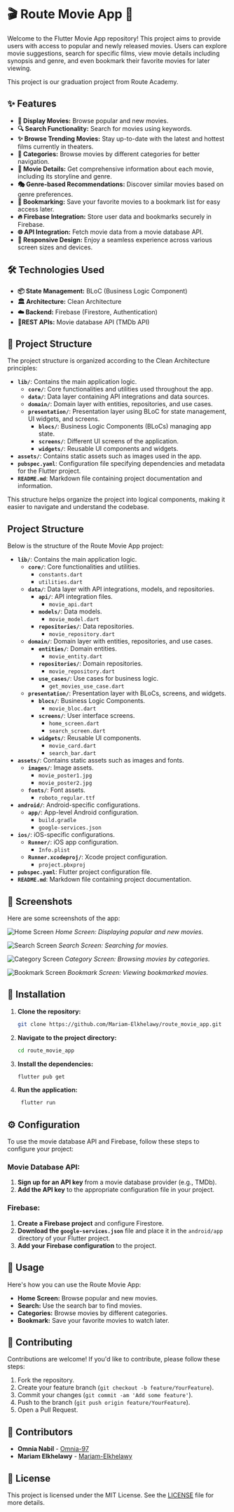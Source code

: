 # 🎬 Route Movie App 🍿

Welcome to the Flutter Movie App repository! This project aims to provide users with access to popular and newly released movies. Users can explore movie suggestions, search for specific films, view movie details including synopsis and genre, and even bookmark their favorite movies for later viewing.

This project is our graduation project from Route Academy.

## ✨ Features

- **🎥 Display Movies:** Browse popular and new movies.
- **🔍 Search Functionality:** Search for movies using keywords.
- **✨ Browse Trending Movies:** Stay up-to-date with the latest and hottest films currently in theaters.
- **📂 Categories:** Browse movies by different categories for better navigation.
- **🎥 Movie Details:** Get comprehensive information about each movie, including its storyline and genre.
- **🎭 Genre-based Recommendations:** Discover similar movies based on genre preferences.
- **🔖 Bookmarking:** Save your favorite movies to a bookmark list for easy access later.
- **🔥 Firebase Integration:** Store user data and bookmarks securely in Firebase.
- **🌐 API Integration:** Fetch movie data from a movie database API.
- **📱 Responsive Design:** Enjoy a seamless experience across various screen sizes and devices.

## 🛠️ Technologies Used

- **📦 State Management:** BLoC (Business Logic Component)
- **🏛️ Architecture:** Clean Architecture
- **☁️ Backend:** Firebase (Firestore, Authentication)
- **🔗REST APIs:** Movie database API (TMDb API)

## 📁 Project Structure

The project structure is organized according to the Clean Architecture principles:

- **`lib/`**: Contains the main application logic.
  - **`core/`**: Core functionalities and utilities used throughout the app.
  - **`data/`**: Data layer containing API integrations and data sources.
  - **`domain/`**: Domain layer with entities, repositories, and use cases.
  - **`presentation/`**: Presentation layer using BLoC for state management, UI widgets, and screens.
    - **`blocs/`**: Business Logic Components (BLoCs) managing app state.
    - **`screens/`**: Different UI screens of the application.
    - **`widgets/`**: Reusable UI components and widgets.
- **`assets/`**: Contains static assets such as images used in the app.
- **`pubspec.yaml`**: Configuration file specifying dependencies and metadata for the Flutter project.
- **`README.md`**: Markdown file containing project documentation and information.

This structure helps organize the project into logical components, making it easier to navigate and understand the codebase.
## Project Structure

Below is the structure of the Route Movie App project:

- **`lib/`**: Contains the main application logic.
  - **`core/`**: Core functionalities and utilities.
    - `constants.dart`
    - `utilities.dart`
  - **`data/`**: Data layer with API integrations, models, and repositories.
    - **`api/`**: API integration files.
      - `movie_api.dart`
    - **`models/`**: Data models.
      - `movie_model.dart`
    - **`repositories/`**: Data repositories.
      - `movie_repository.dart`
  - **`domain/`**: Domain layer with entities, repositories, and use cases.
    - **`entities/`**: Domain entities.
      - `movie_entity.dart`
    - **`repositories/`**: Domain repositories.
      - `movie_repository.dart`
    - **`use_cases/`**: Use cases for business logic.
      - `get_movies_use_case.dart`
  - **`presentation/`**: Presentation layer with BLoCs, screens, and widgets.
    - **`blocs/`**: Business Logic Components.
      - `movie_bloc.dart`
    - **`screens/`**: User interface screens.
      - `home_screen.dart`
      - `search_screen.dart`
    - **`widgets/`**: Reusable UI components.
      - `movie_card.dart`
      - `search_bar.dart`
- **`assets/`**: Contains static assets such as images and fonts.
  - **`images/`**: Image assets.
    - `movie_poster1.jpg`
    - `movie_poster2.jpg`
  - **`fonts/`**: Font assets.
    - `roboto_regular.ttf`
- **`android/`**: Android-specific configurations.
  - **`app/`**: App-level Android configuration.
    - `build.gradle`
    - `google-services.json`
- **`ios/`**: iOS-specific configurations.
  - **`Runner/`**: iOS app configuration.
    - `Info.plist`
  - **`Runner.xcodeproj/`**: Xcode project configuration.
    - `project.pbxproj`
- **`pubspec.yaml`**: Flutter project configuration file.
- **`README.md`**: Markdown file containing project documentation.


## 📸 Screenshots

Here are some screenshots of the app:

![Home Screen](screenshots/home_screen.png)
*Home Screen: Displaying popular and new movies.*

![Search Screen](screenshots/search_screen.png)
*Search Screen: Searching for movies.*

![Category Screen](screenshots/category_screen.png)
*Category Screen: Browsing movies by categories.*

![Bookmark Screen](screenshots/bookmark_screen.png)
*Bookmark Screen: Viewing bookmarked movies.*

## 🚀 Installation

1. **Clone the repository:**
   
   ```bash
   git clone https://github.com/Mariam-Elkhelawy/route_movie_app.git

2. **Navigate to the project directory:**
   
   ```bash
   cd route_movie_app

3. **Install the dependencies:**

   ```bash
   flutter pub get
   
4. **Run the application:**
   ```bash
    flutter run
## ⚙️ Configuration

To use the movie database API and Firebase, follow these steps to configure your project:

### Movie Database API:

1. **Sign up for an API key** from a movie database provider (e.g., TMDb).
2. **Add the API key** to the appropriate configuration file in your project.

### Firebase:

1. **Create a Firebase project** and configure Firestore.
2. **Download the `google-services.json`** file and place it in the `android/app` directory of your Flutter project.
3. **Add your Firebase configuration** to the project.

## 📝 Usage

Here's how you can use the Route Movie App:

- **Home Screen:** Browse popular and new movies.
- **Search:** Use the search bar to find movies.
- **Categories:** Browse movies by different categories.
- **Bookmark:** Save your favorite movies to watch later.

## 🤝 Contributing

Contributions are welcome! If you'd like to contribute, please follow these steps:

1. Fork the repository.
2. Create your feature branch (`git checkout -b feature/YourFeature`).
3. Commit your changes (`git commit -am 'Add some feature'`).
4. Push to the branch (`git push origin feature/YourFeature`).
5. Open a Pull Request.

## 👥 Contributors

- **Omnia Nabil** - [Omnia-97](https://github.com/Omnia-97)
- **Mariam Elkhelawy** - [Mariam-Elkhelawy](https://github.com/Mariam-Elkhelawy)

## 📜 License

This project is licensed under the MIT License. See the [LICENSE](LICENSE) file for more details.



